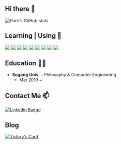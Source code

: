 ## Hi there 👋

![Park's GitHub stats](https://github-readme-stats.vercel.app/api?username=lina1919&show_icons=true&theme=omni)


## Learning | Using 🧠
  <img src="https://img.shields.io/badge/python-3776AB?style=flat-square&logo=python&logoColor=white"> <img src="https://img.shields.io/badge/django-092E20?style=flat-square&logo=django&logoColor=white"> 
  <img src="https://img.shields.io/badge/Java-007396?style=flat-square&logo=Java&logoColor=white"> 
  <img src="https://img.shields.io/badge/SpringBoot-6DB33F?style=flat-square&logo=SpringBoot&logoColor=white"/></a> 
  <img src="https://img.shields.io/badge/c-%2300599C.svg?style=flat-square&logo=c&logoColor=white"> 
  <img src="https://img.shields.io/badge/sqlite-%2307405e.svg?style=flat-square&logo=sqlite&logoColor=white"> 
  <img src="https://img.shields.io/badge/mysql-%2300f.svg?style=flat-square&logo=mysql&logoColor=white"> 
  <img src="https://img.shields.io/badge/github%20actions-%232671E5.svg?style=flat-square&logo=githubactions&logoColor=white"> 
  <img src="https://img.shields.io/badge/AWS-%23FF9900.svg?style=flat-square&logo=amazon-aws&logoColor=white">
  
##  Education 🧑‍💻
- **Sogang Univ.** - Philosophy & Computer Engineering
    - Mar 2019 ~  
   
## Contact Me 📫

[![Linkedin Badge](https://img.shields.io/twitter/url?color=lightblue&label=lina1919&logo=linkedin&logoColor=lightblue&style=for-the-badge&url=https%3A%2F%2Fwww.linkedin.com%2Fin%2Fmmertpolat)](https://www.linkedin.com/in/%EC%9C%A0%EB%A6%BC-%EB%B0%95-a893311b4/)

## Blog
[![Tistory's Card](https://github-readme-tistory-card.vercel.app/api?name=yurimy&postId=32&theme=tistory)](https://github.com/loosie/github-readme-tistory-card)


<!--
**lina1919/lina1919** is a ✨ _special_ ✨ repository because its `README.md` (this file) appears on your GitHub profile.

Here are some ideas to get you started:

- 🔭 I’m currently working on ...
- 🌱 I’m currently learning ...
- 👯 I’m looking to collaborate on ...
- 🤔 I’m looking for help with ...
- 💬 Ask me about ...
- 📫 How to reach me: ...
- 😄 Pronouns: ...
- ⚡ Fun fact: ...
-->
